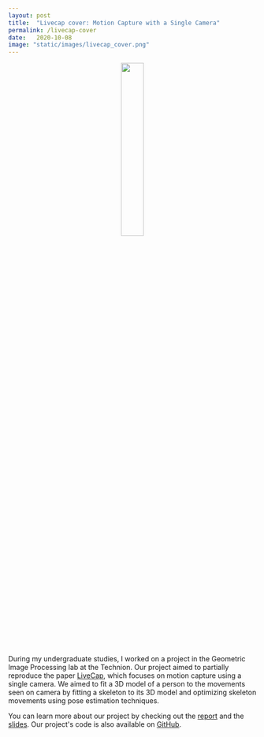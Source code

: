 ```yaml
---
layout: post
title:  "Livecap cover: Motion Capture with a Single Camera"
permalink: /livecap-cover
date:   2020-10-08 
image: "static/images/livecap_cover.png"
---
```

<center><img src="{{ page.image }}" width="30%" height="auto"></center>
<br>

During my undergraduate studies, I worked on a project in the Geometric Image Processing lab at the Technion. Our project aimed to partially reproduce the paper [LiveCap](https://gvv.mpi-inf.mpg.de/projects/LiveCap/), which focuses on motion capture using a single camera. We aimed to fit a 3D model of a person to the movements seen on camera by fitting a skeleton to its 3D model and optimizing skeleton movements using pose estimation techniques.

You can learn more about our project by checking out the [report](/static/reports/livecap_cover_report.pdf) and the [slides](/static/slides/livecap_cover_slides.pdf). Our project's code is also available on [GitHub](https://github.com/izosak/LiveCapCover.git).
